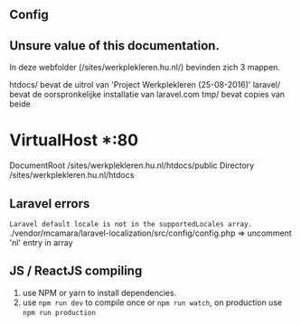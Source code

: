 

## Config




## Unsure value of this documentation. 
In deze webfolder (/sites/werkplekleren.hu.nl/) bevinden zich 3 mappen.

htdocs/   bevat de uitrol van 'Project Werkplekleren (25-08-2016)'
laravel/  bevat de oorspronkelijke installatie van laravel.com
tmp/      bevat copies van beide




# VirtualHost *:80

DocumentRoot      /sites/werkplekleren.hu.nl/htdocs/public
Directory         /sites/werkplekleren.hu.nl/htdocs


## Laravel errors
`Laravel default locale is not in the supportedLocales array.`
./vendor/mcamara/laravel-localization/src/config/config.php => uncomment 'nl' entry in array


## JS / ReactJS compiling
1. use NPM or yarn to install dependencies.
2. use `npm run dev` to compile once or `npm run watch`, on production use `npm run production`


